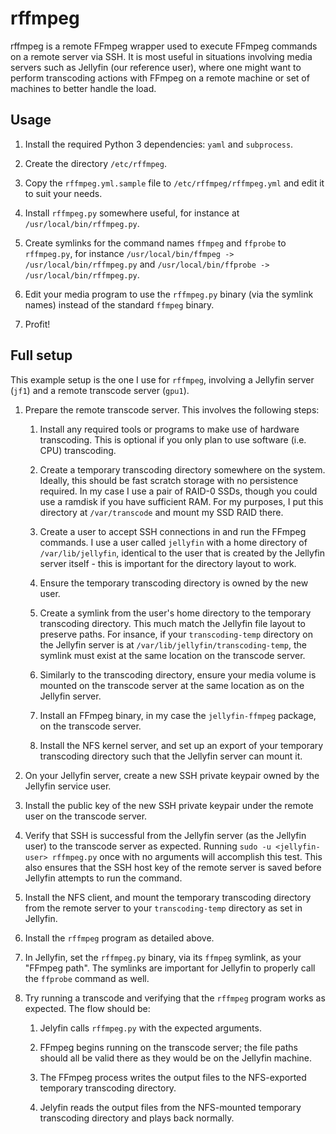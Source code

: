 # rffmpeg

rffmpeg is a remote FFmpeg wrapper used to execute FFmpeg commands on a remote server via SSH. It is most useful in situations involving media servers such as Jellyfin (our reference user), where one might want to perform transcoding actions with FFmpeg on a remote machine or set of machines to better handle the load.

## Usage

1. Install the required Python 3 dependencies: `yaml` and `subprocess`.

1. Create the directory `/etc/rffmpeg`.

1. Copy the `rffmpeg.yml.sample` file to `/etc/rffmpeg/rffmpeg.yml` and edit it to suit your needs.

1. Install `rffmpeg.py` somewhere useful, for instance at `/usr/local/bin/rffmpeg.py`.

1. Create symlinks for the command names `ffmpeg` and `ffprobe` to `rffmpeg.py`, for instance `/usr/local/bin/ffmpeg -> /usr/local/bin/rffmpeg.py` and `/usr/local/bin/ffprobe -> /usr/local/bin/rffmpeg.py`.

1. Edit your media program to use the `rffmpeg.py` binary (via the symlink names) instead of the standard `ffmpeg` binary.

1. Profit!

## Full setup

This example setup is the one I use for `rffmpeg`, involving a Jellyfin server (`jf1`) and a remote transcode server (`gpu1`).

1. Prepare the remote transcode server. This involves the following steps:

   1. Install any required tools or programs to make use of hardware transcoding. This is optional if you only plan to use software (i.e. CPU) transcoding.

   1. Create a temporary transcoding directory somewhere on the system. Ideally, this should be fast scratch storage with no persistence required. In my case I use a pair of RAID-0 SSDs, though you could use a ramdisk if you have sufficient RAM. For my purposes, I put this directory at `/var/transcode` and mount my SSD RAID there.

   1. Create a user to accept SSH connections in and run the FFmpeg commands. I use a user called `jellyfin` with a home directory of `/var/lib/jellyfin`, identical to the user that is created by the Jellyfin server itself - this is important for the directory layout to work.

   1. Ensure the temporary transcoding directory is owned by the new user.

   1. Create a symlink from the user's home directory to the temporary transcoding directory. This much match the Jellyfin file layout to preserve paths. For insance, if your `transcoding-temp` directory on the Jellyfin server is at `/var/lib/jellyfin/transcoding-temp`, the symlink must exist at the same location on the transcode server.

   1. Similarly to the transcoding directory, ensure your media volume is mounted on the transcode server at the same location as on the Jellyfin server.

   1. Install an FFmpeg binary, in my case the `jellyfin-ffmpeg` package, on the transcode server.

   1. Install the NFS kernel server, and set up an export of your temporary transcoding directory such that the Jellyfin server can mount it.

1. On your Jellyfin server, create a new SSH private keypair owned by the Jellyfin service user.

1. Install the public key of the new SSH private keypair under the remote user on the transcode server.

1. Verify that SSH is successful from the Jellyfin server (as the Jellyfin user) to the transcode server as expected. Running `sudo -u <jellyfin-user> rffmpeg.py` once with no arguments will accomplish this test. This also ensures that the SSH host key of the remote server is saved before Jellyfin attempts to run the command.

1. Install the NFS client, and mount the temporary transcoding directory from the remote server to your `transcoding-temp` directory as set in Jellyfin.

1. Install the `rffmpeg` program as detailed above.

1. In Jellyfin, set the `rffmpeg.py` binary, via its `ffmpeg` symlink, as your "FFmpeg path". The symlinks are important for Jellyfin to properly call the `ffprobe` command as well.

1. Try running a transcode and verifying that the `rffmpeg` program works as expected. The flow should be:

    1. Jelyfin calls `rffmpeg.py` with the expected arguments.

    1. FFmpeg begins running on the transcode server; the file paths should all be valid there as they would be on the Jellyfin machine.

    1. The FFmpeg process writes the output files to the NFS-exported temporary transcoding directory.

    1. Jelyfin reads the output files from the NFS-mounted temporary transcoding directory and plays back normally.
